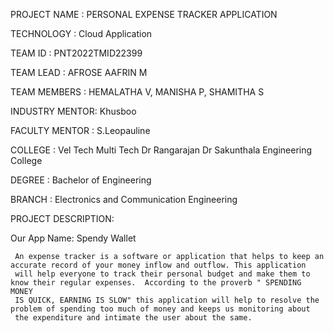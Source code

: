 
PROJECT NAME : PERSONAL EXPENSE TRACKER APPLICATION

TECHNOLOGY   : Cloud Application

TEAM ID      : PNT2022TMID22399
       
TEAM LEAD :
     AFROSE AAFRIN M
     
TEAM MEMBERS :
     HEMALATHA V, 
     MANISHA P,
     SHAMITHA S
     
     
INDUSTRY MENTOR: Khusboo

FACULTY MENTOR : S.Leopauline


COLLEGE : Vel Tech Multi Tech Dr Rangarajan Dr Sakunthala Engineering College

DEGREE  : Bachelor of Engineering

BRANCH  : Electronics and Communication Engineering


PROJECT DESCRIPTION:

Our App Name: Spendy Wallet

     An expense tracker is a software or application that helps to keep an accurate record of your money inflow and outflow. This application 
     will help everyone to track their personal budget and make them to know their regular expenses.  According to the proverb " SPENDING MONEY
     IS QUICK, EARNING IS SLOW" this application will help to resolve the problem of spending too much of money and keeps us monitoring about
     the expenditure and intimate the user about the same.
        


